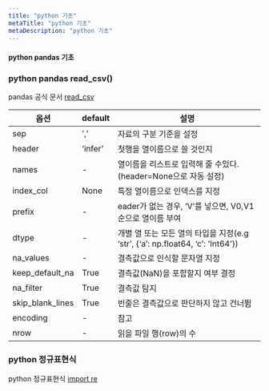 ```yaml
---
title: "python 기초"
metaTitle: "python 기초"
metaDescription: "python 기초"
---
```

#### python pandas 기초

### python pandas read_csv()


pandas 공식 문서 [read_csv](https://pandas.pydata.org/pandas-docs/stable/reference/api/pandas.read_csv.html)

|옵션|default|설명|
|------|---|---|
|sep|’,’|자료의 구분 기준을 설정|
|header|‘infer’|첫행을 열이름으로 쓸 것인지|
|names|-|열이름을 리스트로 입력해 줄 수있다. (header=None으로 자동 설정)|
|index_col|None|특정 열이름으로 인덱스를 지정|
|prefix|-|eader가 없는 경우, ‘V’를 넣으면, V0,V1순으로 열이름 부여|
|dtype|-|개별 열 또는 모든 열의 타입을 지정(e.g ‘str’, {‘a’: np.float64, ‘c’: ‘Int64’})|
|na_values|-|결측값으로 인식할 문자열 지정|
|keep_default_na|True|결측값(NaN)을 포함할지 여부 결정|
|na_filter|True|결측값 탐지|
|skip_blank_lines|True|빈줄은 결측값으로 판단하지 않고 건너뜀|
|encoding|-|참고|
|nrow|-|읽을 파일 행(row)의 수|

### python 정규표현식


python 정규표현식 [import re](https://greeksharifa.github.io/%EC%A0%95%EA%B7%9C%ED%91%9C%ED%98%84%EC%8B%9D(re)/2018/07/20/regex-usage-01-basic/)

